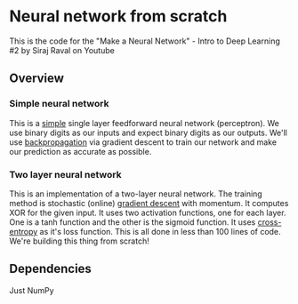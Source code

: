 # Neural network from scratch
This is the code for the "Make a Neural Network" - Intro to Deep Learning #2 by Siraj Raval on Youtube

## Overview

### Simple neural network

This is a [simple](http://computing.dcu.ie/~humphrys/Notes/Neural/single.neural.html) single layer feedforward neural network (perceptron). We use binary digits as our inputs and expect binary digits as our outputs. We'll use [backpropagation](http://neuralnetworksanddeeplearning.com/chap2.html) via gradient descent to train our network and make our prediction as accurate as possible.

### Two layer neural network

This is an implementation of a two-layer neural network. The training method is stochastic (online) [gradient descent](https://en.wikipedia.org/wiki/Gradient_descent) with momentum. It computes XOR for the given input. It uses two activation functions, one for each layer. One is a tanh function and the other is the sigmoid function. It uses [cross-entropy](http://neuralnetworksanddeeplearning.com/chap3.html) as it's loss function. This is all done in less than 100 lines of code. We're building this thing from scratch!

## Dependencies

Just NumPy
